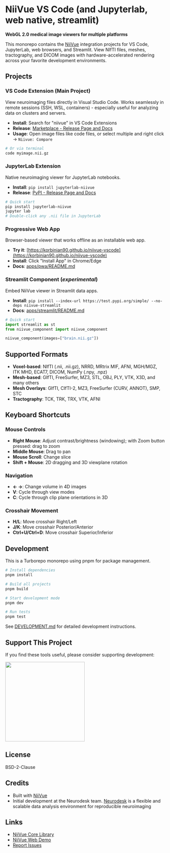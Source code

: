 # NiiVue VS Code (and Jupyterlab, web native, streamlit)

**WebGL 2.0 medical image viewers for multiple platforms**

This monorepo contains the [NiiVue](https://github.com/niivue/niivue) integration projects for VS Code, JupyterLab, web browsers, and Streamlit. View NIfTI files, meshes, tractography, and DICOM images with hardware-accelerated rendering across your favorite development environments.

## Projects

### VS Code Extension (Main Project)

View neuroimaging files directly in Visual Studio Code. Works seamlessly in remote sessions (SSH, WSL, containers) - especially useful for analyzing data on clusters and servers.

- **Install**: Search for "niivue" in VS Code Extensions
- **Release**: [Marketplace - Release Page and Docs](https://marketplace.visualstudio.com/items?itemName=KorbinianEckstein.niivue)
- **Usage**: Open image files like code files, or select multiple and right click -> `Niivue: Compare`

```bash
# Or via terminal
code myimage.nii.gz
```

### JupyterLab Extension

Native neuroimaging viewer for JupyterLab notebooks.

- **Install**: `pip install jupyterlab-niivue`
- **Release**: [PyPI - Release Page and Docs](https://pypi.org/project/jupyterlab-niivue/)

```bash
# Quick start
pip install jupyterlab-niivue
jupyter lab
# Double-click any .nii file in JupyterLab
```

### Progressive Web App

Browser-based viewer that works offline as an installable web app.

- **Try it**: [https://korbinian90.github.io/niivue-vscode](https://korbinian90.github.io/niivue-vscode)
- **Install**: Click "Install App" in Chrome/Edge
- **Docs**: [apps/pwa/README.md](apps/pwa/README.md)

### Streamlit Component (*experimental*)

Embed NiiVue viewer in Streamlit data apps.

- **Install**: `pip install --index-url https://test.pypi.org/simple/ --no-deps niivue-streamlit`
- **Docs**: [apps/streamlit/README.md](apps/streamlit/README.md)

```python
# Quick start
import streamlit as st
from niivue_component import niivue_component

niivue_component(images=["brain.nii.gz"])
```

## Supported Formats

- **Voxel-based**: NIfTI (.nii, .nii.gz), NRRD, MRtrix MIF, AFNI, MGH/MGZ, ITK MHD, ECAT7, DICOM, NumPy (.npy, .npz)
- **Mesh-based**: GIfTI, FreeSurfer, MZ3, STL, OBJ, PLY, VTK, X3D, and many others
- **Mesh Overlays**: GIfTI, CIfTI-2, MZ3, FreeSurfer (CURV, ANNOT), SMP, STC
- **Tractography**: TCK, TRK, TRX, VTK, AFNI

## Keyboard Shortcuts

### Mouse Controls
- **Right Mouse**: Adjust contrast/brightness (windowing); with Zoom button pressed: drag to zoom
- **Middle Mouse**: Drag to pan
- **Mouse Scroll**: Change slice
- **Shift + Mouse**: 2D dragging and 3D viewplane rotation

### Navigation
- **← →**: Change volume in 4D images
- **V**: Cycle through view modes
- **C**: Cycle through clip plane orientations in 3D

### Crosshair Movement
- **H/L**: Move crosshair Right/Left
- **J/K**: Move crosshair Posterior/Anterior
- **Ctrl+U/Ctrl+D**: Move crosshair Superior/Inferior

## Development

This is a Turborepo monorepo using pnpm for package management.

```bash
# Install dependencies
pnpm install

# Build all projects
pnpm build

# Start development mode
pnpm dev

# Run tests
pnpm test
```

See [DEVELOPMENT.md](DEVELOPMENT.md) for detailed development instructions.

## Support This Project

If you find these tools useful, please consider supporting development:

<a href="https://opencollective.com/niivue/projects/niivue-vscode/donate" target="_blank">
  <img src="https://opencollective.com/niivue/donate/button@2x.png?color=blue" width="250" />
</a>

## License

BSD-2-Clause

## Credits

- Built with [NiiVue](https://github.com/niivue/niivue)
- Initial development at the Neurodesk team. [Neurodesk](https://neurodesk.org/) is a flexible and scalable data analysis environment for reproducible neuroimaging

## Links

- [NiiVue Core Library](https://github.com/niivue/niivue)
- [NiiVue Web Demo](https://niivue.github.io/niivue/)
- [Report Issues](https://github.com/niivue/niivue-vscode/issues)
